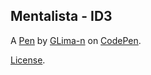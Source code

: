 Mentalista - ID3
----------------


A [Pen](https://codepen.io/glima-n/pen/NWgXmML) by [GLima-n](https://codepen.io/glima-n) on [CodePen](https://codepen.io).

[License](https://codepen.io/glima-n/pen/NWgXmML/license).
